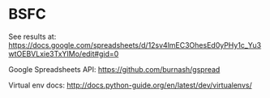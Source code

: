 # BSFC

See results at: https://docs.google.com/spreadsheets/d/12sv4lmEC3OhesEd0yPHy1c_Yu3wtOEBVLxie3TxYIMo/edit#gid=0

Google Spreadsheets API: https://github.com/burnash/gspread

Virtual env docs: http://docs.python-guide.org/en/latest/dev/virtualenvs/